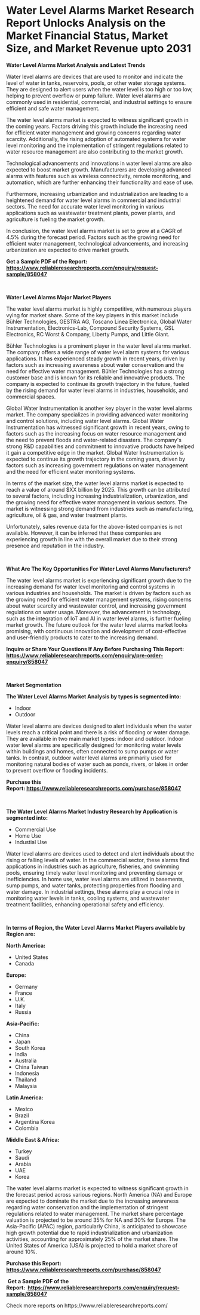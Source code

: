 <p><h1>Water Level Alarms Market Research Report Unlocks Analysis on the Market Financial Status, Market Size, and Market Revenue upto 2031</h1></p><p><strong>Water Level Alarms Market Analysis and Latest Trends</strong></p>
<p><p>Water level alarms are devices that are used to monitor and indicate the level of water in tanks, reservoirs, pools, or other water storage systems. They are designed to alert users when the water level is too high or too low, helping to prevent overflow or pump failure. Water level alarms are commonly used in residential, commercial, and industrial settings to ensure efficient and safe water management.</p><p>The water level alarms market is expected to witness significant growth in the coming years. Factors driving this growth include the increasing need for efficient water management and growing concerns regarding water scarcity. Additionally, the rising adoption of automated systems for water level monitoring and the implementation of stringent regulations related to water resource management are also contributing to the market growth.</p><p>Technological advancements and innovations in water level alarms are also expected to boost market growth. Manufacturers are developing advanced alarms with features such as wireless connectivity, remote monitoring, and automation, which are further enhancing their functionality and ease of use.</p><p>Furthermore, increasing urbanization and industrialization are leading to a heightened demand for water level alarms in commercial and industrial sectors. The need for accurate water level monitoring in various applications such as wastewater treatment plants, power plants, and agriculture is fueling the market growth.</p><p>In conclusion, the water level alarms market is set to grow at a CAGR of 4.5% during the forecast period. Factors such as the growing need for efficient water management, technological advancements, and increasing urbanization are expected to drive market growth.</p></p>
<p><strong>Get a Sample PDF of the Report:&nbsp; <a href="https://www.reliableresearchreports.com/enquiry/request-sample/858047">https://www.reliableresearchreports.com/enquiry/request-sample/858047</a></strong></p>
<p>&nbsp;</p>
<p><strong>Water Level Alarms Major Market Players</strong></p>
<p><p>The water level alarms market is highly competitive, with numerous players vying for market share. Some of the key players in this market include Bühler Technologies, GESTRA AG, Toscano Linea Electronica, Global Water Instrumentation, Electronics-Lab, Compound Security Systems, GSL Electronics, RC Worst & Company, Liberty Pumps, and Little Giant.</p><p>Bühler Technologies is a prominent player in the water level alarms market. The company offers a wide range of water level alarm systems for various applications. It has experienced steady growth in recent years, driven by factors such as increasing awareness about water conservation and the need for effective water management. Bühler Technologies has a strong customer base and is known for its reliable and innovative products. The company is expected to continue its growth trajectory in the future, fueled by the rising demand for water level alarms in industries, households, and commercial spaces.</p><p>Global Water Instrumentation is another key player in the water level alarms market. The company specializes in providing advanced water monitoring and control solutions, including water level alarms. Global Water Instrumentation has witnessed significant growth in recent years, owing to factors such as the increasing focus on water resource management and the need to prevent floods and water-related disasters. The company's strong R&D capabilities and commitment to innovative products have helped it gain a competitive edge in the market. Global Water Instrumentation is expected to continue its growth trajectory in the coming years, driven by factors such as increasing government regulations on water management and the need for efficient water monitoring systems.</p><p>In terms of the market size, the water level alarms market is expected to reach a value of around $XX billion by 2025. This growth can be attributed to several factors, including increasing industrialization, urbanization, and the growing need for effective water management in various sectors. The market is witnessing strong demand from industries such as manufacturing, agriculture, oil & gas, and water treatment plants.</p><p>Unfortunately, sales revenue data for the above-listed companies is not available. However, it can be inferred that these companies are experiencing growth in line with the overall market due to their strong presence and reputation in the industry.</p></p>
<p>&nbsp;</p>
<p><strong>What Are The Key Opportunities For Water Level Alarms Manufacturers?</strong></p>
<p><p>The water level alarms market is experiencing significant growth due to the increasing demand for water level monitoring and control systems in various industries and households. The market is driven by factors such as the growing need for efficient water management systems, rising concerns about water scarcity and wastewater control, and increasing government regulations on water usage. Moreover, the advancement in technology, such as the integration of IoT and AI in water level alarms, is further fueling market growth. The future outlook for the water level alarms market looks promising, with continuous innovation and development of cost-effective and user-friendly products to cater to the increasing demand.</p></p>
<p><strong>Inquire or Share Your Questions If Any Before Purchasing This Report: <a href="https://www.reliableresearchreports.com/enquiry/pre-order-enquiry/858047">https://www.reliableresearchreports.com/enquiry/pre-order-enquiry/858047</a></strong></p>
<p>&nbsp;</p>
<p><strong>Market Segmentation</strong></p>
<p><strong>The Water Level Alarms Market Analysis by types is segmented into:</strong></p>
<p><ul><li>Indoor</li><li>Outdoor</li></ul></p>
<p><p>Water level alarms are devices designed to alert individuals when the water levels reach a critical point and there is a risk of flooding or water damage. They are available in two main market types: indoor and outdoor. Indoor water level alarms are specifically designed for monitoring water levels within buildings and homes, often connected to sump pumps or water tanks. In contrast, outdoor water level alarms are primarily used for monitoring natural bodies of water such as ponds, rivers, or lakes in order to prevent overflow or flooding incidents.</p></p>
<p><strong>Purchase this Report:&nbsp;<a href="https://www.reliableresearchreports.com/purchase/858047">https://www.reliableresearchreports.com/purchase/858047</a></strong></p>
<p>&nbsp;</p>
<p><strong>The Water Level Alarms Market Industry Research by Application is segmented into:</strong></p>
<p><ul><li>Commercial Use</li><li>Home Use</li><li>Industial Use</li></ul></p>
<p><p>Water level alarms are devices used to detect and alert individuals about the rising or falling levels of water. In the commercial sector, these alarms find applications in industries such as agriculture, fisheries, and swimming pools, ensuring timely water level monitoring and preventing damage or inefficiencies. In home use, water level alarms are utilized in basements, sump pumps, and water tanks, protecting properties from flooding and water damage. In industrial settings, these alarms play a crucial role in monitoring water levels in tanks, cooling systems, and wastewater treatment facilities, enhancing operational safety and efficiency.</p></p>
<p>&nbsp;</p>
<p><strong>In terms of Region, the Water Level Alarms Market Players available by Region are:</strong></p>
<p>
    <p> <strong> North America: </strong>
        <ul>
            <li>United States</li>
            <li>Canada</li>
        </ul>
        </p> 
    <p> <strong> Europe: </strong>
        <ul>
            <li>Germany</li>
            <li>France</li>
            <li>U.K.</li>
            <li>Italy</li>
            <li>Russia</li>
        </ul>
        </p> 
    <p> <strong> Asia-Pacific: </strong>
        <ul>
            <li>China</li>
            <li>Japan</li>
            <li>South Korea</li>
            <li>India</li>
            <li>Australia</li>
            <li>China Taiwan</li>
            <li>Indonesia</li>
            <li>Thailand</li>
            <li>Malaysia</li>
        </ul>
        </p> 
    <p> <strong> Latin America: </strong>
        <ul>
            <li>Mexico</li>
            <li>Brazil</li>
            <li>Argentina Korea</li>
            <li>Colombia</li>
        </ul>
        </p> 
    <p> <strong> Middle East & Africa: </strong>
        <ul>
            <li>Turkey</li>
            <li>Saudi</li>
            <li>Arabia</li>
            <li>UAE</li>
            <li>Korea</li>
        </ul>
    </p>
    </p>
<p><p>The water level alarms market is expected to witness significant growth in the forecast period across various regions. North America (NA) and Europe are expected to dominate the market due to the increasing awareness regarding water conservation and the implementation of stringent regulations related to water management. The market share percentage valuation is projected to be around 35% for NA and 30% for Europe. The Asia-Pacific (APAC) region, particularly China, is anticipated to showcase high growth potential due to rapid industrialization and urbanization activities, accounting for approximately 25% of the market share. The United States of America (USA) is projected to hold a market share of around 10%.</p></p>
<p><strong>Purchase this Report: <a href="https://www.reliableresearchreports.com/purchase/858047">https://www.reliableresearchreports.com/purchase/858047</a></strong></p>
<p>&nbsp;<strong>Get a Sample PDF of the Report:&nbsp;&nbsp;<a href="https://www.reliableresearchreports.com/enquiry/request-sample/858047">https://www.reliableresearchreports.com/enquiry/request-sample/858047</a></strong></p>
<p><strong></strong></p>
<p>Check more reports on https://www.reliableresearchreports.com/</p>